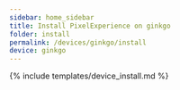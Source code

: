 ```yaml
---
sidebar: home_sidebar
title: Install PixelExperience on ginkgo
folder: install
permalink: /devices/ginkgo/install
device: ginkgo
---
```

{% include templates/device_install.md %}
